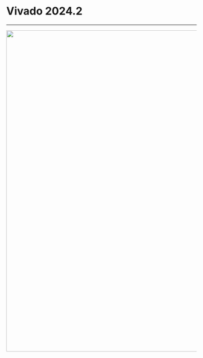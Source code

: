 # Vivado 2024.2


---
<img src="https://github.com/user-attachments/assets/3c32b41d-22e4-4ce0-a0fd-35052b9a8bb7" width=850>
